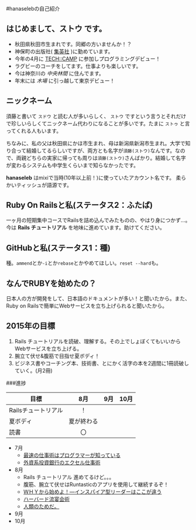 #hanaselebの自己紹介

## はじめまして、**ストウ** です。

* 秋田県秋田市生まれです。同郷の方いませんか！？
* 神保町の出版社( [集英社](http://www.shueisha.co.jp/) )に勤めています。
* 今年の4月に [TECH::CAMP](https://tech-camp.in/) に参加しプログラミングデビュー！
* ラグビーのコーチをしてます。仕事よりも楽しいです。
* 今は神奈川の *中央林間* に住んでます。
* 年末には *木場* に引っ越して東京デビュー！


## ニックネーム

須藤と書いて `スドウ` と読む人が多いらしく、 `ストウ` ですという言うとそれだけで珍しいらしくてニックネーム代わりになることが多いです。たまに `ストゥ` と言ってくれる人もいます。

ちなみに、私の父は秋田県にかほ市生まれ、母は新潟県新潟市生まれ。大学で知り合って結婚してるらしいですが、両方とも名字が`須藤(ストウ)`なんです。なので、両親どちらの実家に帰っても周りは`須藤(ストウ)`さんばかり。結婚して名字が変わるシステムも中学生くらいまで知らなかったです。

**hanaseleb** はmixiで当時(10年以上前！)に使っていたアカウント名です。
柔らかいティッシュが語源です。


## Ruby On Railsと私(ステータス2：ふたば)
一ヶ月の短期集中コースでRailsを詰め込んでみたものの、やはり身につかず…。  
今は **Rails チュートリアル** を地味に進めています。助けてください。


## GitHubと私(ステータス1：種)
種。`ammend`とか`-i`とか`rebase`とかやめてほしい。`reset --hard`も。

## なんでRUBYを始めたの？
日本人の方が開発をして、日本語のドキュメントが多い！と聞いたから。また、Ruby on Railsで簡単にWebサービスを立ち上げられると聞いたから。


## 2015年の目標
1. Rails チュートリアルを読破、理解する。その上でしょぼくてもいいからWebサービスを立ち上げる。
2. 腕立て伏せ&腹筋で目指せ夏ボディ！
3. ビジネス書やコーチング本、技術書、とにかく活字の本を2週間に1冊読破していく。(月2冊)

###進捗

| 目標 | 8月 | 9月 | 10月 |
| ---- |:---:|:---:|:---:|
|Railsチュートリアル|！|||
|夏ボディ|夏が終わる|||
|読書|〇|||


- 7月
	- [最速の仕事術はプログラマーが知っている](http://www.amazon.co.jp/dp/4844374222)
	- [外資系投資銀行のエクセル仕事術](http://www.amazon.co.jp/dp/B00TXZXE4W)
- 8月
	- Rails チュートリアル 進めてるけど。。。
	- 腹筋、腕立て伏せはRuntasticのアプリを使用して継続するぞ！
	- [ＷＨＹから始めよ！―インスパイア型リーダーはここが違う ](http://www.amazon.co.jp/dp/4532317673)
	- [ハーバード流宴会術](http://www.amazon.co.jp/dp/4479793674)
	- [人類のためだ。](http://honto.jp/netstore/pd-book_27233922.html)
- 9月
- 10月